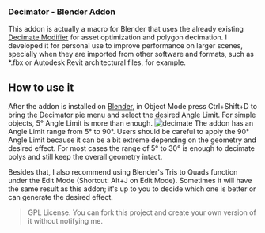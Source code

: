 ### Decimator - Blender Addon

This addon is actually a macro for Blender that uses the already existing <a href="https://docs.blender.org/manual/en/latest/modeling/modifiers/generate/decimate.html">Decimate Modifier</a> for asset optimization and polygon decimation. I developed it for personal use to improve performance on larger scenes, specially when they are imported from other software and formats, such as *.fbx or Autodesk Revit architectural files, for example.

## How to use it

After the addon is installed on <a href="https://www.blender.org/">Blender</a>, in Object Mode press Ctrl+Shift+D to bring the Decimator pie menu and select the desired Angle Limit.
For simple objects, 5° Angle Limit is more than enough.
![decimate](https://user-images.githubusercontent.com/108239558/210245413-3ad654c9-e687-4985-ac7e-70565422c42e.gif)
The addon has an Angle Limit range from 5° to 90°. Users should be careful to apply the 90° Angle Limit because it can be a bit extreme depending on the geometry and desired effect. For most cases the range of 5° to 30° is enough to decimate polys and still keep the overall geometry intact.

Besides that, I also recommend using Blender's Tris to Quads function under the Edit Mode (Shortcut: Alt+J on Edit Mode). Sometimes it will have the same result as this addon; it's up to you to decide which one is better or can generate the desired effect.

> GPL License.
You can fork this project and create your own version of it without notifying me.
